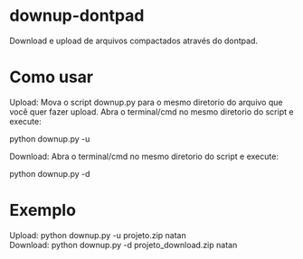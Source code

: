# downup-dontpad
Download e upload de arquivos compactados através do dontpad.

# Como usar

Upload: Mova o script downup.py para o mesmo diretorio do arquivo que você quer fazer upload. Abra o terminal/cmd no mesmo diretorio do script e execute:

python downup.py -u <nome do arquivo> <nome do dontpad>
  
Download: Abra o terminal/cmd no mesmo diretorio do script e execute:

python downup.py -d <nome do arquivo para ser salvo> <mesmo nome do dontpad que foi feito o upload>

# Exemplo

Upload: python downup.py -u projeto.zip natan<br/>
Download: python downup.py -d projeto_download.zip natan
